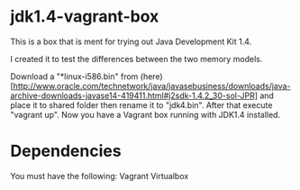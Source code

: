 jdk1.4-vagrant-box
==================

This is a box that is ment for trying out Java Development Kit 1.4.

I created it to test the differences between the two memory models.

Download a "*linux-i586.bin" from (here)[http://www.oracle.com/technetwork/java/javasebusiness/downloads/java-archive-downloads-javase14-419411.html#j2sdk-1.4.2_30-sol-JPR] and place it to shared folder then rename it to "jdk4.bin".
After that execute "vagrant up". Now you have a Vagrant box running with JDK1.4 installed.

Dependencies
==================
You must have the following:
Vagrant
Virtualbox
